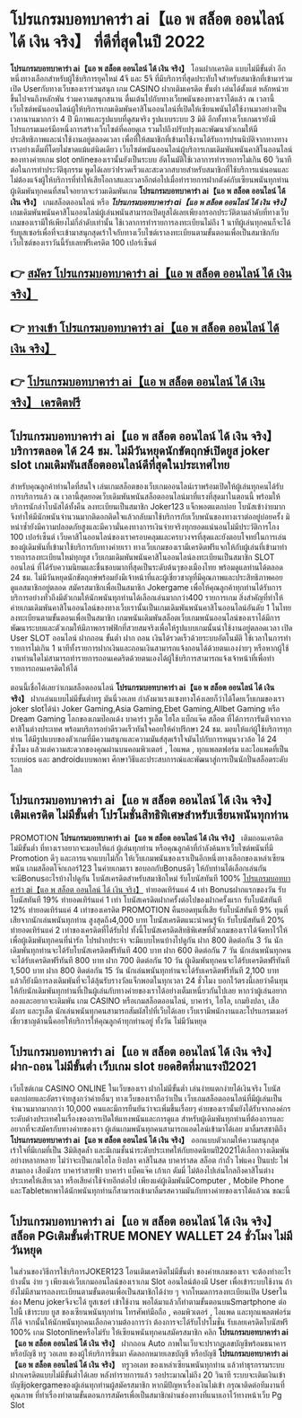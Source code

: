 # โปรแกรมบอทบาคาร่า ai【แอ พ สล็อต ออนไลน์ ได้ เงิน จริง】  ที่ดีที่สุดในปี 2022

**โปรแกรมบอทบาคาร่า ai【แอ พ สล็อต ออนไลน์ ได้ เงิน จริง】** โอนฝากเครดิต แบบไม่มีขั้นต่ำ  อีกหนึ่งทางเลือกสำหรับผู้ใช้บริการยุคใหม่ 4จี และ 5จี ที่มีบริการที่สุดประทับใจสำหรับสมาชิกที่เข้ามาร่วมเปิด Userกับทางเว็บของเราร่วมสนุก เกม CASINO  ฝากเติมเครดิต ขั้นต่ำ เล่นได้ตั้งแต่ หลักหน่วยขึ้นไปจนถึงหลักพัน ร่วมความสนุกสนาน ตื่นเต้นไปกับทางเว็บพนันของทางเราได้แล้ว ณ เวลานี้เว็บไซต์พนันออนไลน์ผู้ให้บริการเกมเดิมพันคาสิโนออนไลน์ที่เปิดให้เซียนพนันได้ใช้งานมาอย่างเป็นเวลานานมากกว่า 4 ปี มีภาพและรูปแบบที่ดูสมจริง รูปแบบระบบ 3 มิติ
อีกทั้งทางเว็บเกมเรายังมี โปรแกรมเมอร์มือหนึ่งการสร้างเว็บไซต์ที่คอยดูเล  รวมไปถึงปรับปรุงและพัฒนาตัวเกมให้มีประสิทธิภาพและน่าใช้งานอยู่ตลอดเวลา เพื่อที่ให้สมาชิกที่เข้ามาใช้งานได้รับการปรนนิบัติจากทางทางเราอย่างเต็มที่โดยไม่ขาดแม้แต่นิดเดียว เว็บไซต์พนันออนไลน์ผู้บริการเกมเดิมพันพนันคาสิโนออนไลน์ของทางค่ายเกม slot onlineของเรานั้นยังเป็นระบบ อัตโนมัติใช้เวลาการทำรายการไม่เกิน 60 วินาที ต่อในการทำประวัติธุกรรม พูดได้เลยว่าIรวดเร็วและสะดวกสบายสำหรับสมาชิกที่ใช้บริการแน่นอนและไม่ต้องแจ้งผู้ให้บริการที่ทำให้เสียโอกาสและเวลาอีกต่อไปเมื่อทำรายการฝากตังค์กับเซียนพนันทุกท่าน
ผู้เดิมพันทุกคนที่สนใจอยากจะร่วมเดิมพันเกม **โปรแกรมบอทบาคาร่า ai【แอ พ สล็อต ออนไลน์ ได้ เงิน จริง】** เกมสล็อตออนไลน์ หรือ ***โปรแกรมบอทบาคาร่า ai【แอ พ สล็อต ออนไลน์ ได้ เงิน จริง】*** เกมเดิมพันพนันคาสิโนออนไลน์ผู้เล่นพนันสามารถเปิดยูสได้เลยเพียงกรอกประวัติตามลำดับที่ทางเว็บเกมของเรามีให้เพียงไม่กี่ลำดับเท่านั้น ใช้เวลาการทำรายการลงทะเบียนไม่ถึง 1 นาทีผู้เล่นทุกคนก็จะได้รับยูสเซอร์เพื่อที่จะเข้ามาสนุกสุดเร้าใจกับทางเว็บไซต์เราลงทะเบียนตามขั้นตอนเพื่อเป็นสมาชิกกับเว็บไซต์ของเราวันนี้รับเลยฟรีเครดิต 100 เปอร์เซ็นต์ 

## 👉 [สมัคร โปรแกรมบอทบาคาร่า ai【แอ พ สล็อต ออนไลน์ ได้ เงิน จริง】](https://archa888.com/)
## 👉 [ทางเข้า โปรแกรมบอทบาคาร่า ai【แอ พ สล็อต ออนไลน์ ได้ เงิน จริง】](https://archa888.com/)
## 👉 [โปรแกรมบอทบาคาร่า ai【แอ พ สล็อต ออนไลน์ ได้ เงิน จริง】 เครดิตฟรี](https://archa888.com/)

## โปรแกรมบอทบาคาร่า ai【แอ พ สล็อต ออนไลน์ ได้ เงิน จริง】 บริการตลอด ได้ 24 ชม. ไม่มีวันหยุดนักขัตฤกษ์เปิดยูส joker slot เกมเดิมพันสล็อตออนไลน์ดีที่สุดในประเทศไทย

สำหรับคุณลูกค้าท่านใดที่สนใจ เล่นเกมสล็อตของเว็บเกมออนไลน์เราพร้อมเปิดให้ผู้เล่นทุกคนได้รับการบริการแล้ว ณ เวลานี้สุดยอดเว็บเดิมพันพนันสล็อตออนไลน์มาที่แรงที่สุดมาในตอนนี้ พร้อมให้บริการนักล่าโบนัสได้ทั้งคืน ลงทะเบียนเป็นสมาชิก Joker123 แจ็กพอตแตกบ่อย โบนัสเข้าง่ายมาก จึงทำให้มีนักพนันจำนวนมากติดอกติดใจแล้วกลับมาใช้บริการกับเว็บพนันของทางเราต่ออยู่บ่อยครั้ง มิหนำซ้ำยังมีความปลอดภัยสูงและมีความั่นคงทางการเงินจ่ายจริงทุกยอดแน่นอนไม่มีประวัติการโกง 100 เปอร์เซ็นต์ เว็บคาสิโนออนไลน์ของเราครอบคลุมและครบวงจรที่สุดและยังตอบโจทย์ในการเล่นของผู้เดิมพันที่เข้ามาใช้บริการกับทางค่ายเรา
ทางเว็บเกมของเรามีเครดิตฟรีแจกให้กับผู้เล่นที่เข้ามาทำรายการลงทะเบียนใหม่ทุกยูส เว็บเกมเดิมพันพนันคาสิโนออนไลน์ลงทะเบียนเป็นสมาชิก SLOT ออนไลน์ ที่ได้รับความนิยมและชื่นชอบมากที่สุดเป็นระดับต้นๆของเมืองไทย พร้อมดูแลท่านได้ตลอด 24 ชม. ไม่มีวันหยุดนักขัตฤกษ์พร้อมยังมีเจ้าหน้าที่และผู้เชี่ยวชาญที่มีคุณภาพและประสิทธิภาพคอยดูแลสมาชิกอยู่ตลอด สมัครสมาชิกเพื่อเป็นสมาชิก Jokergame เพื่อให้คุณลูกค้าทุกท่านได้รับการบริการอย่างทั่วถึงมีตัวเกมให้นักพนันทุกท่านได้เลือกเล่นมากกว่า400 รายการเกม
สิ่งสำคัญที่ทำให้ค่ายเกมเดิมพันคาสิโนออนไลน์ของทางเว็บเรานั้นเป็นเกมเดิมพันพนันคาสิโนออนไลน์อันดับ 1 ในไทย ลงทะเบียนตามขั้นตอนเพื่อเป็นสมาชิก  เกมพนันเดิมพันสล็อตเว็บเกมพนันออนไลน์ของเราได้มีการพัฒนาระบบและตัวเกมให้มีภาพกราฟฟิกที่สวยสมจริงเพื่อให้รูปแบบเกมนั้นน่าใช้งานอยู่ตลอดเวลา เปิด User SLOT ออนไลน์ ฝากถอน ขั้นต่ำ ฝาก ถอน เงินได้รวดเร็วด้วยระบบอัตโนมัติ ใช้เวลาในการทำรายการไม่เกิน 1 นาทีทั้งรายการฝากเงินและถอนเงินสามารถแจ้งถอนได้ด้วยตนเองง่ายๆ หรือหากผู้ใช้งานท่านใดไม่สามารถทำรายการถอนเคดริตด้วยตนเองได้ผู้ใช้บริการสามารถแจ้งเจ้าหน้าที่เพื่อทำรายการถอนเครดิตให้ได้

ตอนนี้เชื่อได้เลยว่าเกมสล็อตออนไลน์ **โปรแกรมบอทบาคาร่า ai【แอ พ สล็อต ออนไลน์ ได้ เงิน จริง】** ฝากเล่นแบบไม่มีขั้นต่ำทรู มันนี่วอเลท กำลังมาแรงแซงทางโค้งเลยก็ว่าได้โดยเว็บเกมของเรา joker slotได้นำ  Joker Gaming,Asia Gaming,Ebet Gaming,Allbet Gaming หรือ Dream Gaming โลกของเกมป๊อกเด้ง บาคาร่า รูเล็ต ไฮโล แบ็กแจ๊ค สล็อต ที่ได้การการันตีจากจากคาสิโนต่างประเทศ พร้อมบริการอย่าดีรวดเร็วทันใจคอยให้คำปรึกษา 24 ชม. มอบให้แก่ผู้ใช้บริการทุกท่าน ได้มีรูปแบบของตัวเกมที่มีความสนุกและความมันส์สุดเร้าใจมันไปกับการหมุนวงวล้อ ได้ 24 ชั่วโมง แล้วแต่ความสะดวกของคุณผ่านบนคอมพิวเตอร์ , ไอแพด , ทุกแพลตฟอร์ม และไอแพดที่เป็นระบบios และ androidแบบพกพา ศึกษาวิธีและประสบการณ์และพัฒนาสู่การเป็นนักปั่นสล็อตระดับโลก

## โปรแกรมบอทบาคาร่า ai【แอ พ สล็อต ออนไลน์ ได้ เงิน จริง】 เติมเครดิต ไม่มีขั้นต่ำ โปรโมชั่นสิทธิพิเศษสำหรับเซียนพนันทุกท่าน

 PROMOTION  **โปรแกรมบอทบาคาร่า ai【แอ พ สล็อต ออนไลน์ ได้ เงิน จริง】** เติมถอนเครดิตไม่มีขั้นต่ำ ที่ทางเราอยากจะมอบให้แก่  ผู้เล่นทุกท่าน หรือคุณลูกค้าที่กำลังค้นหาเว็บไซต์พนันที่มี  Promotion ดีๆ และการแจกแบบไม่กั๊ก ให้เว็บเกมพนันของเราเป็นอีกหนึ่งทางเลือกของเหล่าเซียนพนัน เกมสล็อตโจ๊กเกอร์123 ในค่ายเกมเรา ขอบอกกับBonusดีๆ ให้กับท่านได้เลือกเล่นกัน จะมีBonusอะไรบ้างไปดูกัน
โบนัสเครดิตสำหรับสมาชิกใหม่ รับโบนัสทันที 100% [โปรแกรมบอทบาคาร่า ai【แอ พ สล็อต ออนไลน์ ได้ เงิน จริง】](https://archa888.com/) ทำยอดเทิร์นแค่ 4 เท่า
Bonusฝากแรกของวัน รับโบนัสทันที 19% ทำยอดเทิร์นแค่ 1 เท่า
โบนัสเครดิตฝากครั้งต่อไปของฝากครั้งแรก รับโบนัสทันที 12% ทำยอดเทิร์นแค่ 4 เท่าของเครดิต
 PROMOTION คืนยอดทุนที่เสีย รับโบนัสทันที 9% ทุนที่เสียจากนักเล่นพนันทุกท่าน สูงสุดถึง4,000 บาท
โบนัสเครดิตแนะนำคนรู้จัก รับโบนัสทันที 20% ทำยอดเทิร์นแค่ 2 เท่าของเครดิตที่ได้รับไป
ทั้งนี้โบนัสเครดิตสิทธิพิเศษที่ตัวเกมของเราได้จัดหาไว้ให้เพื่อผู้เดิมพันทุกคนที่น่ารัก โปรฝากประจำ จะมีแบบไหนบ้างไปดูกัน
ฝาก 800 ติดต่อกัน 3 วัน นักเดิมพันทุกท่านจะได้รับโบนัสเครดิตฟรีทันที 400 บาท
ฝาก 600 ติดต่อกัน 7 วัน นักเล่นพนันทุกคนจะได้รับเครดิตฟรีทันที 800 บาท
ฝาก 700 ติดต่อกัน 10 วัน ผู้เดิมพันทุกคนจะได้รับเครดิตฟรีทันที 1,500 บาท
ฝาก 800 ติดต่อกัน 15 วัน นักเล่นพนันทุกท่านจะได้รับเครดิตฟรีทันที 2,100 บาท
แล้วก็ยังมีการลงเดิมพันที่จะได้ลุ้นรับรางวัลแจ็กพอตในทุกเวลา 24 ชั่วโมง บอกไว้ตรงนี้เลยว่าคืนทุนให้กับนักเดิมพันทุกท่านที่เป็นผู้เล่นกับทางค่ายของเราได้อย่างเต็มเหนี่ยวกันไปเลย หากว่าผู้เล่นอยากลองและอยากจะเดิมพัน เกม CASINO หรือเกมสล็อตออนไลน์, บาคาร่า, ไฮโล, เกมยิงปลา, เสือมังกร และรูเล็ต นักเล่นพนันทุกคนสามารถสัมผัสไปที่เว็บได้เลย เว็บเรามีพนักงานและโปรแกรมเมอร์เชี่ยวชาญด้านนี้คอยให้บริการให้คุณลูกค้าทุกท่านอยู่ ทั้งวัน ไม่มีวันหยุด

## โปรแกรมบอทบาคาร่า ai【แอ พ สล็อต ออนไลน์ ได้ เงิน จริง】 ฝาก-ถอน ไม่มีขั้นต่ำ  เว็บเกม slot ยอดฮิตที่มาแรงปี2021

เว็บไซต์เกม CASINO ONLINE ในเว็บของเรา ฝากไม่มีขั้นต่ำ เล่นง่ายแตกง่ายได้เงินจริง โบนัสแตกบ่อยและอัตราจ่ายสูงกว่าค่ายอื่นๆ ทางเว็บของเราถือว่าเป็น เว็บเกมสล็อตออนไลน์ที่มีผู้เล่นเป็นจำนวนมากมากกว่า 10,000 คนและมีการยืนยันว่าจะเพิ่มขึ้นเรื่อยๆ ค่ายของเรานั้นยังได้รับจากองค์กรระดับต่างประเทศในเรื่องของการเปิดให้แทงพนันและการดูแล สำหรับผู้เดิมพันทุกท่านที่ต้องการและอยากที่จะสมัครกับทางค่ายของเรา ผู้เล่นเกมพนันทุกคนสามารถแอดไลน์เข้ามาได้เลย
	มาลิ้มรสชาติถึง **โปรแกรมบอทบาคาร่า ai【แอ พ สล็อต ออนไลน์ ได้ เงิน จริง】** ออกแบบตัวเกมให้ความสนุกสุดเร้าใจที่มีเกมที่เป็น 3มิติสุดล้ำ และมีเกมชั้นนำระดับประเทศให้กับยอดนิยมปี2021ได้เลือกวางเดิมพันอย่างหลากหลาย  ไม่ว่าจะเป็นเกมไฮโล ยิงปลา คาสิโนสด บาคาร่าสด สล็อต กำถั่ว ไพ่แคง ปั่นแปะ ไพ่สามกอง เสือมังกร บาคาร่าสายฟ้า บาคาร่า แบ็คแจ๊ค เก้าเก ดัมมี่ ไม่ต้องไปเล่นไกลถึงคาสิโนต่างประเทศให้เสียเวลา หรือเสียค่าใช้จ่ายอีกต่อไป เพียงแค่ผู้เดิมพันมีComputer , Mobile Phone และTabletพกพาได้นักพนันทุกท่านก็สามารถเข้ามาลิ้มรสความมันกับทางค่ายของเราได้แล้วณ ขณะนี้

## โปรแกรมบอทบาคาร่า ai【แอ พ สล็อต ออนไลน์ ได้ เงิน จริง】 สล็อต PGเติมขั้นต่ำTRUE MONEY WALLET 24 ชั่วโมง ไม่มีวันหยุด

ในส่วนของวิธีการใช้บริการJOKER123 โอนเติมเครดิตไม่มีขั้นต่ำ ของค่ายเกมของเรา จะต้องทำอะไรบ้างนั้น ง่าย ๆ เพียงแค่เว็บเกมออนไลน์ของเราเกม Slot ออนไลน์ต้องมี User เพื่อเข้าระบบใช้งาน ถ้ายังไม่มีสามารถลงทะเบียนตามขั้นตอนเพื่อเป็นสมาชิกได้ง่าย ๆ จากโหมดการลงทะเบียนเปิด Userในช่อง Menu jokerจึงจะได้ ยูสเซอร์ เข้าใช้งาน พอได้มาแล้วก็ทำตามขั้นตอนบนSmartphone ต่อไปนี้
เข้าระบบ ยูส  ของเซียนพนันทุกท่าน โทรศัพท์มือถือ , คอมพิวเตอร์ , ไอแพด และทุกแพลตฟอร์มก็ได้
จากนั้นให้นักพนันทุกคนเลือกความต้องการว่า ต้องการจะได้รับโปรโมชั่น รับเลยเครดิตโบนัสฟรี 100% เกม Slotonlineหรือไม่รับ
ให้เซียนพนันทุกคนสมัครสมาชิก คลิก **โปรแกรมบอทบาคาร่า ai【แอ พ สล็อต ออนไลน์ ได้ เงิน จริง】** ฝากถอน Auto ภาพในเว็บจะปรากฏเลขบัญชีพร้อมธนาคาร หรือบัญชี ทรู วอเลท ของผู้ให้บริการขึ้นมา
คัดลอกหมายเลขบัญชี หรือบัญชี **โปรแกรมบอทบาคาร่า ai【แอ พ สล็อต ออนไลน์ ได้ เงิน จริง】** ทรูวอเลท ของเหล่าเซียนพนันทุกท่าน แล้วทำธุรกรรมระบบฝากเครดิตแบบไม่มีขั้นต่ำได้เลย
หลังทำรายการแล้ว รอประมาณไม่ถึง 20 วินาที ระบบจะเติมเงินเข้าบัญชีjokergameของผู้เล่นทุกท่านผู้สมัครสมาชิก
หากมีปัญหาเรื่องเงินไม่เข้า กรุณาติดต่อทีมงานที่คุณภาพ ที่ทำเรื่องทำตามขั้นตอนการสมัครเพื่อเป็นสมาชิกผ่านช่องทางที่แนบเอาไว้ทางหน้าเว็บ Pg Slot


